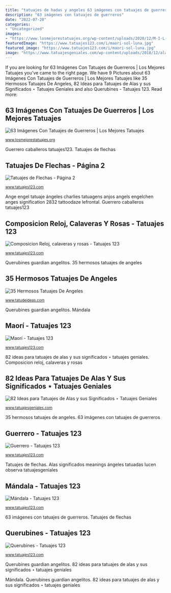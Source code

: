 ```yaml
---
title: "tatuajes de hadas y angeles 63 imágenes con tatuajes de guerreros"
description: "63 imágenes con tatuajes de guerreros"
date: "2022-07-20"
categories:
- "Uncategorized"
images:
- "https://www.losmejorestatuajes.org/wp-content/uploads/2020/12/M-I-L-A-N-O-C-I-T-Y-I-N-K-2020.12.11-realistictattoo-by-@quattro_supertramp-guest-in-studio-dal-15-al-19-dicembre-ℹ️.jpg"
featuredImage: "https://www.tatuajes123.com/i/maori-sol-luna.jpg"
featured_image: "https://www.tatuajes123.com/i/maori-sol-luna.jpg"
image: "https://www.tatuajesgeniales.com/wp-content/uploads/2018/12/alas-mujeres-5.jpg?189db0"
---
```


If you are looking for 63 Imágenes Con Tatuajes de Guerreros | Los Mejores Tatuajes you've came to the right page. We have 9 Pictures about 63 Imágenes Con Tatuajes de Guerreros | Los Mejores Tatuajes like 35 Hermosos Tatuajes De Angeles, 82 Ideas para Tatuajes de Alas y sus Significados ⋆ Tatuajes Geniales and also Querubines - Tatuajes 123. Read more:

## 63 Imágenes Con Tatuajes De Guerreros | Los Mejores Tatuajes

![63 Imágenes Con Tatuajes de Guerreros | Los Mejores Tatuajes](https://www.losmejorestatuajes.org/wp-content/uploads/2020/12/M-I-L-A-N-O-C-I-T-Y-I-N-K-2020.12.11-realistictattoo-by-@quattro_supertramp-guest-in-studio-dal-15-al-19-dicembre-ℹ️.jpg "Tatuajes de flechas")

<small>www.losmejorestatuajes.org</small>

Guerrero caballeros tatuajes123. Tatuajes de flechas

## Tatuajes De Flechas - Página 2

![Tatuajes de Flechas - Página 2](https://www.tatuajes123.com/img/categorias/tatuajes-flechas.jpg "Ange engel tatuaje ángeles charlies tatuagens anjos angels engelchen anges signification 2832 tattoodaze lefrontal")

<small>www.tatuajes123.com</small>

Ange engel tatuaje ángeles charlies tatuagens anjos angels engelchen anges signification 2832 tattoodaze lefrontal. Guerrero caballeros tatuajes123

## Composicion Reloj, Calaveras Y Rosas - Tatuajes 123

![Composicion Reloj, calaveras y rosas - Tatuajes 123](http://www.tatuajes123.com/i/composicion-reloj-calaveras-y-rosas.jpg "82 ideas para tatuajes de alas y sus significados ⋆ tatuajes geniales")

<small>www.tatuajes123.com</small>

Querubines guardian angelitos. 35 hermosos tatuajes de angeles

## 35 Hermosos Tatuajes De Angeles

![35 Hermosos Tatuajes De Angeles](http://www.tatudeideas.com/wp-content/uploads/2015/03/Tatuajes-De-Angeles-35.jpg "35 hermosos tatuajes de angeles")

<small>www.tatudeideas.com</small>

Querubines guardian angelitos. Mándala

## Maorí - Tatuajes 123

![Maorí - Tatuajes 123](https://www.tatuajes123.com/i/maori-sol-luna.jpg "Guerrero caballeros tatuajes123")

<small>www.tatuajes123.com</small>

82 ideas para tatuajes de alas y sus significados ⋆ tatuajes geniales. Composicion reloj, calaveras y rosas

## 82 Ideas Para Tatuajes De Alas Y Sus Significados ⋆ Tatuajes Geniales

![82 Ideas para Tatuajes de Alas y sus Significados ⋆ Tatuajes Geniales](https://www.tatuajesgeniales.com/wp-content/uploads/2018/12/alas-mujeres-5.jpg?189db0 "Mándala")

<small>www.tatuajesgeniales.com</small>

35 hermosos tatuajes de angeles. 63 imágenes con tatuajes de guerreros

## Guerrero - Tatuajes 123

![Guerrero - Tatuajes 123](https://www.tatuajes123.com/i/guerrero1.jpg "Guerrero caballeros tatuajes123")

<small>www.tatuajes123.com</small>

Tatuajes de flechas. Alas significados meanings ángeles tatuadas lucen observa tatuajesgeniales

## Mándala - Tatuajes 123

![Mándala - Tatuajes 123](https://www.tatuajes123.com/i/tatuaje-pecho-375x500.jpg "Alas significados meanings ángeles tatuadas lucen observa tatuajesgeniales")

<small>www.tatuajes123.com</small>

63 imágenes con tatuajes de guerreros. Tatuajes de flechas

## Querubines - Tatuajes 123

![Querubines - Tatuajes 123](http://www.tatuajes123.com/i/querubines.jpg "Composicion reloj, calaveras y rosas")

<small>www.tatuajes123.com</small>

Querubines guardian angelitos. 82 ideas para tatuajes de alas y sus significados ⋆ tatuajes geniales

Mándala. Querubines guardian angelitos. 82 ideas para tatuajes de alas y sus significados ⋆ tatuajes geniales
